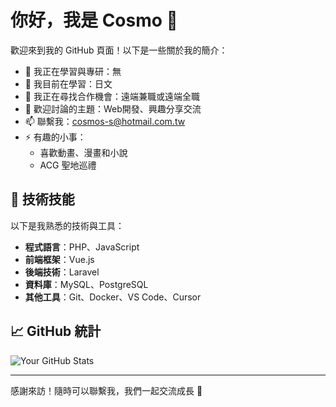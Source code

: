 # 你好，我是 Cosmo 👋

歡迎來到我的 GitHub 頁面！以下是一些關於我的簡介：

- 🔭 我正在學習與專研：無
- 🌱 我目前在學習：日文
- 👯 我正在尋找合作機會：遠端兼職或遠端全職
- 💬 歡迎討論的主題：Web開發、興趣分享交流
- 📫 聯繫我：cosmos-s@hotmail.com.tw
- ⚡ 有趣的小事：
   - 喜歡動畫、漫畫和小說
   - ACG 聖地巡禮

## 🔧 技術技能
以下是我熟悉的技術與工具：

- **程式語言**：PHP、JavaScript
- **前端框架**：Vue.js
- **後端技術**：Laravel
- **資料庫**：MySQL、PostgreSQL
- **其他工具**：Git、Docker、VS Code、Cursor

## 📈 GitHub 統計
![Your GitHub Stats](https://github-readme-stats.vercel.app/api?username=chiaowei-weng&show_icons=true&theme=radical)

---

感謝來訪！隨時可以聯繫我，我們一起交流成長 🚀
